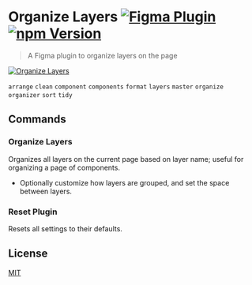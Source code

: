 # Organize Layers [![Figma Plugin](https://img.shields.io/badge/figma-Organize%20Layers-yellow?cacheSeconds=1800)](https://figma.com/community/plugin/786286754606650597/Organize-Layers) [![npm Version](https://img.shields.io/npm/v/figma-organize-layers?cacheSeconds=1800)](https://npmjs.com/package/figma-organize-layers)

> A Figma plugin to organize layers on the page

[![Organize Layers](https://raw.githubusercontent.com/yuanqing/figma-plugins/main/packages/figma-organize-layers/media/cover.png)](https://figma.com/community/plugin/786286754606650597/Organize-Layers)

`arrange` `clean` `component` `components` `format` `layers` `master` `organize` `organizer` `sort` `tidy`

## Commands

### Organize Layers

Organizes all layers on the current page based on layer name; useful for organizing a page of components.

- Optionally customize how layers are grouped, and set the space between layers.

### Reset Plugin

Resets all settings to their defaults.

## License

[MIT](/LICENSE.md)

